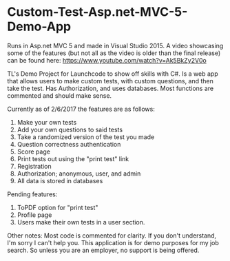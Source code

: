 # Custom-Test-Asp.net-MVC-5-Demo-App
Runs in Asp.net MVC 5 and made in Visual Studio 2015. A video showcasing some of the features (but not all as the video is older than the final release) can be found here: https://www.youtube.com/watch?v=Ak5BkZy2V0o

TL's Demo Project for Launchcode to show off skills with C#. Is a web app that allows users to make custom tests, with custom questions, and then take the test. Has Authorization, and uses databases.
Most functions are commented and should make sense.

Currently as of 2/6/2017 the features are as follows:
1. Make your own tests
2. Add your own questions to said tests
3. Take a randomized version of the test you made
4. Question correctness authentication
5. Score page
6. Print tests out using the "print test" link
7. Registration
8. Authorization; anonymous, user, and admin
9. All data is stored in databases

Pending features:
1. ToPDF option for "print test"
2. Profile page
3. Users make their own tests in a user section.

Other notes:
Most code is commented for clarity. If you don't understand, I'm sorry I can't help you. This application is for demo purposes for my job search. So unless you are an employer, no support is being offered. 
